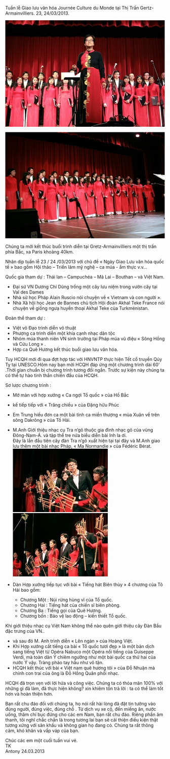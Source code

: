 <!--
title: Giao lưu văn hóa Journée Culture du Monde Gertz-Armainvilliers. 23, 24 /03/2013
author: Nguyễn Tích Kỳ
-->

Tuần lễ Giao lưu văn hóa Journée Culture du Monde tại Thị Trấn Gertz-Armainvilliers. 23, 24/03/2013.

![](1.jpg)

![](2.jpg)

Chúng ta mới kết thúc buổi trình diễn tại Gretz-Armainvilliers một thị trấn phía Bắc, xa Paris khoảng 40km.

Nhân dịp tuần lễ 23 / 24 /03/2013 với chủ đề « Ngày Giao Lưu văn hóa quốc tế » bao gồm Hội thảo – Triển lãm mỹ nghệ – ca múa  - ẩm thực v.v…

Quốc gia tham dự  : Thái lan – Campuchéa – Mã Lai – Bouthan – và Việt Nam.

* Đại sứ VN Dương Chí Dũng trồng một cây lưu niệm trong vườn cây tại Val des Dames 
* Nhà sử học Pháp Alain Ruscio nói chuyện về  « Vietnam và con người ».
* Nhà Xã hội học Jean de Bannes chủ tịch Hội đoàn Akhal Teke France nói chuyện về giống ngưạ huyền thoại Akhal Teke của  Turkménistan. 

Đoàn thể tham dự :
* Việt võ Đạo trình diễn võ thuật
* Phượng ca trình diễn một khía cạnh nhạc dân tộc  
* Nhóm múa thanh niên VN sinh trưởng tại Pháp múa vũ điệu « Sông Hồng và Cửu Long » .
* Hợp ca Quê Hương kết thúc buổi giao lưu văn hóa.                                                                                                    

Tuy HCQH mới đi qua đợt hợp tác với HNVNTP thực hiện Tết cổ truyền Qúy Tỵ tại UNESCO.Hôm nay bạn mời HCQH đáp ứng một chương trình dài 60’ .Thời gian chuẩn bị chương trình tương đối ngắn. Trước sự kiện này chúng ta có thể tự hào tinh thần chiến đấu của HCQH.

Sơ lược chương trình :  
* Mở màn với hợp xướng « Ca ngợi Tổ quốc » của Hồ Bắc
* kế tiếp tiếp với « Trăng chiều » của Đặng hữu Phúc 
* Em Trung hiếu đơn ca một bài tình ca miền thượng « mùa Xuân về trên sông Dakrông » của Tố Hải. 
* M.Anh Giới thiệu nhạc cụ Tra n’gô thuộc gia đình nhạc gõ của vùng Đông-Nam-Á. và tập thể tre nứa biểu diễn bài Inh la ơi.  
Đây là lần đầu tiên cây đàn Tra n’gô xuất hiện tại tại đây và M.Anh giao lưu thêm một bài nhạc Pháp, « Ma Normandie » của Fédéric Bérat.  
![](3.jpg) ![](4.jpg)

* Dàn Hợp xướng tiếp tục với bài « Tiếng hát Biên thùy » 4 chương  của Tô Hải bao gồm: 
  * Chương Một : Núi rừng hùng vĩ của Tổ quốc.
  * Chương Hai : Tiếng hát của chiến sĩ biên phòng.   
  * Chương Ba : Tiếng gọi của Quê Hương.  
  * Chương bốn : Bảo vệ lao động – kiến thiết Tổ quốc.                                                                                                                                                                     

Khi giới thiệu nhạc cụ Việt Nam không thể nào quên giới thiệu cây Đàn Bầu đặc trưng của VN.. 

* và sau đó M. Anh trình diễn « Lên ngàn » của Hoàng Việt. 
* Khi Hợp xướng cất tiếng ca bài « Tổ quốc tươi đẹp » là một bản dịch sang tiếng Việt từ Opéra Nabuco một Opéra nổi tiếng của Guiseppe Verdi, mà toàn dân Ý chiêm ngưỡng như một bài quốc ca thứ hai của nước Ý vậy. Tràng pháo tay hầu như vô tận.                           
* HCQH kết thúc với bài « Việt nam quê hương tôi » của Đỗ Nhuận mà chính con trai của ông là Đỗ Hồng Quân  phối nhạc. 

HCQH đã trọn vẹn với lời hứa và công việc. Chúng ta có thỏa mãn 100% với những gì đã làm, đã thực hiện không? xin khiêm tốn trả lời : ta có thể làm tốt hơn và hoàn thiện hơn.

Bạn rất chu đáo đối với chúng ta, họ nói rất hài lòng đã đặt tin tưởng vào đúng người, đúng việc, đúng chỗ . Từ dịch vụ xe cộ, đến miếng ăn, nước uống, thâm chí bục đứng cho các em Nam, bạn rất chu đáo. Riêng phần âm thanh, tôi nghĩ chắc chắn là trong tương lai bạn sẽ cải thiện điều kiện thật tương xứng với sân khấu và không gian họ đang có. Chúng ta rất thông cảm, khó khăn và vấp váp của bạn.

Chúc các em một cuối tuần vui vẻ.  
TK  
Antony 24.03.2013